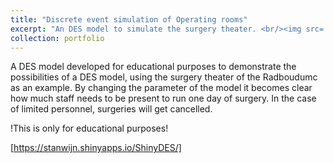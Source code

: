 ```yaml
---
title: "Discrete event simulation of Operating rooms"
excerpt: "An DES model to simulate the surgery theater. <br/><img src='/images/desor.png'>"
collection: portfolio
---
```


A DES model developed for educational purposes to demonstrate the possibilities of a DES model, using the surgery theater of the Radboudumc as an example. By changing the parameter of the model it becomes clear how much staff needs to be present to run one day of surgery. In the case of limited personnel, surgeries will get cancelled.

!This is only for educational purposes!

[https://stanwijn.shinyapps.io/ShinyDES/] 